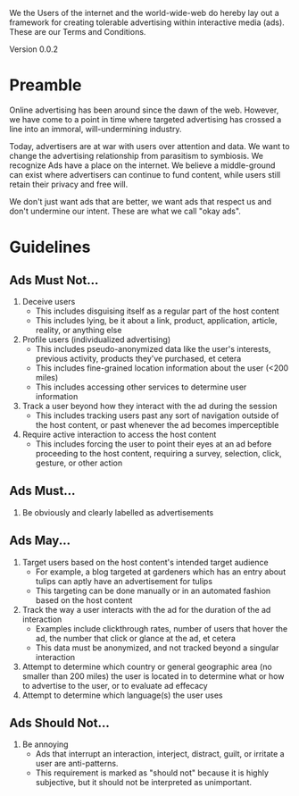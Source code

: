 We the Users of the internet and the world-wide-web do hereby lay out a framework for creating tolerable advertising within interactive media (ads).  These are our Terms and Conditions.

Version 0.0.2

# Preamble

Online advertising has been around since the dawn of the web.  However, we have come to a point in time where targeted advertising has crossed a line into an immoral, will-undermining industry.

Today, advertisers are at war with users over attention and data.  We want to change the advertising relationship from parasitism to symbiosis.  We recognize Ads have a place on the internet.  We believe a middle-ground can exist where advertisers can continue to fund content, while users still retain their privacy and free will.

We don't just want ads that are better, we want ads that respect us and don't undermine our intent.  These are what we call "okay ads".

# Guidelines

## Ads Must Not...

1. Deceive users
    * This includes disguising itself as a regular part of the host content
    * This includes lying, be it about a link, product, application, article, reality, or anything else
2. Profile users (individualized advertising)
    * This includes pseudo-anonymized data like the user's interests, previous activity, products they've purchased, et cetera
    * This includes fine-grained location information about the user (<200 miles)
    * This includes accessing other services to determine user information
3. Track a user beyond how they interact with the ad during the session
    * This includes tracking users past any sort of navigation outside of the host content, or past whenever the ad becomes imperceptible
4. Require active interaction to access the host content
    * This includes forcing the user to point their eyes at an ad before proceeding to the host content, requiring a survey, selection, click, gesture, or other action

## Ads Must...

1. Be obviously and clearly labelled as advertisements

## Ads May...

1. Target users based on the host content's intended target audience
    * For example, a blog targeted at gardeners which has an entry about tulips can aptly have an advertisement for tulips
    * This targeting can be done manually or in an automated fashion based on the host content
2. Track the way a user interacts with the ad for the duration of the ad interaction
    * Examples include clickthrough rates, number of users that hover the ad, the number that click or glance at the ad, et cetera
    * This data must be anonymized, and not tracked beyond a singular interaction
3. Attempt to determine which country or general geographic area (no smaller than 200 miles) the user is located in to determine what or how to advertise to the user, or to evaluate ad effecacy
4. Attempt to determine which language(s) the user uses

## Ads Should Not...

1. Be annoying
    * Ads that interrupt an interaction, interject, distract, guilt, or irritate a user are anti-patterns.  
    * This requirement is marked as "should not" because it is highly subjective, but it should not be interpreted as unimportant.
